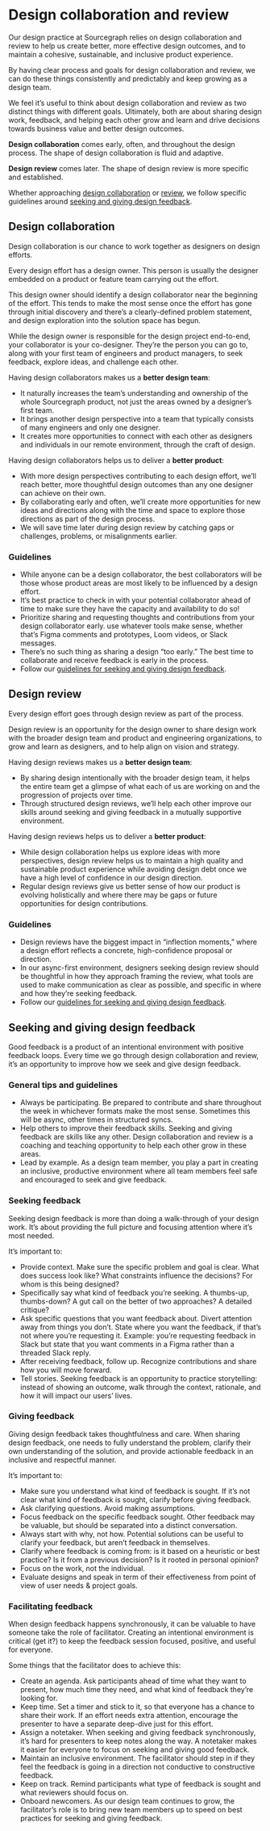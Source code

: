 # Design collaboration and review

Our design practice at Sourcegraph relies on design collaboration and review to help us create better, more effective design outcomes, and to maintain a cohesive, sustainable, and inclusive product experience.

By having clear process and goals for design collaboration and review, we can do these things consistently and predictably and keep growing as a design team.

We feel it’s useful to think about design collaboration and review as two distinct things with different goals. Ultimately, both are about sharing design work, feedback, and helping each other grow and learn and drive decisions towards business value and better design outcomes.

**Design collaboration** comes early, often, and throughout the design process. The shape of design collaboration is fluid and adaptive.

**Design review** comes later. The shape of design review is more specific and established.

Whether approaching [design collaboration](./#design-collaboration) or [review](./#design-review), we follow specific guidelines around [seeking and giving design feedback](./#seeking-and-giving-design-feedback).

## Design collaboration

Design collaboration is our chance to work together as designers on design efforts.

Every design effort has a design owner. This person is usually the designer embedded on a product or feature team carrying out the effort.

This design owner should identify a design collaborator near the beginning of the effort. This tends to make the most sense once the effort has gone through initial discovery and there’s a clearly-defined problem statement, and design exploration into the solution space has begun.

While the design owner is responsible for the design project end-to-end, your collaborator is your co-designer. They’re the person you can go to, along with your first team of engineers and product managers, to seek feedback, explore ideas, and challenge each other.

Having design collaborators makes us a **better design team**:

- It naturally increases the team’s understanding and ownership of the whole Sourcegraph product, not just the areas owned by a designer’s first team.
- It brings another design perspective into a team that typically consists of many engineers and only one designer.
- It creates more opportunities to connect with each other as designers and individuals in our remote environment, through the craft of design.

Having design collaborators helps us to deliver a **better product**:

- With more design perspectives contributing to each design effort, we’ll reach better, more thoughtful design outcomes than any one designer can achieve on their own.
- By collaborating early and often, we’ll create more opportunities for new ideas and directions along with the time and space to explore those directions as part of the design process.
- We will save time later during design review by catching gaps or challenges, problems, or misalignments earlier.

### Guidelines

- While anyone can be a design collaborator, the best collaborators will be those whose product areas are most likely to be influenced by a design effort.
- It’s best practice to check in with your potential collaborator ahead of time to make sure they have the capacity and availability to do so!
- Prioritize sharing and requesting thoughts and contributions from your design collaborator early. use whatever tools make sense, whether that’s Figma comments and prototypes, Loom videos, or Slack messages.
- There’s no such thing as sharing a design “too early.” The best time to collaborate and receive feedback is early in the process.
- Follow our [guidelines for seeking and giving design feedback](./#seeking-and-giving-design-feedback).

## Design review

Every design effort goes through design review as part of the process.

Design review is an opportunity for the design owner to share design work with the broader design team and product and engineering organizations, to grow and learn as designers, and to help align on vision and strategy.

Having design reviews makes us a **better design team**:

- By sharing design intentionally with the broader design team, it helps the entire team get a glimpse of what each of us are working on and the progression of projects over time.
- Through structured design reviews, we’ll help each other improve our skills around seeking and giving feedback in a mutually supportive environment.

Having design reviews helps us to deliver a **better product**:

- While design collaboration helps us explore ideas with more perspectives, design review helps us to maintain a high quality and sustainable product experience while avoiding design debt once we have a high level of confidence in our design direction.
- Regular design reviews give us better sense of how our product is evolving holistically and where there may be gaps or future opportunities for design contributions.

### Guidelines

- Design reviews have the biggest impact in “inflection moments,” where a design effort reflects a concrete, high-confidence proposal or direction.
- In our async-first environment, designers seeking design review should be thoughtful in how they approach framing the review, what tools are used to make communication as clear as possible, and specific in where and how they’re seeking feedback.
- Follow our [guidelines for seeking and giving design feedback](./#seeking-and-giving-design-feedback).

## Seeking and giving design feedback

Good feedback is a product of an intentional environment with positive feedback loops. Every time we go through design collaboration and review, it’s an opportunity to improve how we seek and give design feedback.

### General tips and guidelines

- Always be participating. Be prepared to contribute and share throughout the week in whichever formats make the most sense. Sometimes this will be async, other times in structured syncs.
- Help others to improve their feedback skills. Seeking and giving feedback are skills like any other. Design collaboration and review is a coaching and teaching opportunity to help each other grow in these areas.
- Lead by example. As a design team member, you play a part in creating an inclusive, productive environment where all team members feel safe and encouraged to seek and give feedback.

### Seeking feedback

Seeking design feedback is more than doing a walk-through of your design work. It’s about providing the full picture and focusing attention where it’s most needed.

It’s important to:

- Provide context. Make sure the specific problem and goal is clear. What does success look like? What constraints influence the decisions? For whom is this being designed?
- Specifically say what kind of feedback you’re seeking. A thumbs-up, thumbs-down? A gut call on the better of two approaches? A detailed critique?
- Ask specific questions that you want feedback about. Divert attention away from things you don’t.
State where you want the feedback, if that’s not where you’re requesting it. Example: you’re requesting feedback in Slack but state that you want comments in a Figma rather than a threaded Slack reply.
- After receiving feedback, follow up. Recognize contributions and share how you will move forward.
- Tell stories. Seeking feedback is an opportunity to practice storytelling: instead of showing an outcome, walk through the context, rationale, and how it will impact our users’ lives.

### Giving feedback

Giving design feedback takes thoughtfulness and care. When sharing design feedback, one needs to fully understand the problem, clarify their own understanding of the solution, and provide actionable feedback in an inclusive and respectful manner.

It’s important to:

- Make sure you understand what kind of feedback is sought. If it’s not clear what kind of feedback is sought, clarify before giving feedback.
- Ask clarifying questions. Avoid making assumptions.
- Focus feedback on the specific feedback sought. Other feedback may be valuable, but should be separated into a distinct conversation.
- Always start with why, not how. Potential solutions can be useful to clarify your feedback, but aren’t feedback in themselves.
- Clarify where feedback is coming from: is it based on a heuristic or best practice? Is it from a previous decision? Is it rooted in personal opinion?
- Focus on the work, not the individual.
- Evaluate designs and speak in term of their effectiveness from point of view of user needs & project goals.

### Facilitating feedback

When design feedback happens synchronously, it can be valuable to have someone take the role of facilitator. Creating an intentional environment is critical (get it?) to keep the feedback session focused, positive, and useful for everyone.

Some things that the facilitator does to achieve this:

- Create an agenda. Ask participants ahead of time what they want to present, how much time they need, and what kind of feedback they’re looking for.
- Keep time. Set a timer and stick to it, so that everyone has a chance to share their work. If an effort needs extra attention, encourage the presenter to have a separate deep-dive just for this effort.
- Assign a notetaker. When seeking and giving feedback synchronously, it’s hard for presenters to keep notes along the way. A notetaker makes it easier for everyone to focus on seeking and giving good feedback.
- Maintain an inclusive environment. The facilitator should step in if they feel the feedback is going in a direction not conductive to constructive feedback.
- Keep on track. Remind participants what type of feedback is sought and what reviewers should focus on.
- Onboard newcomers. As our design team continues to grow, the facilitator’s role is to bring new team members up to speed on best practices for seeking and giving feedback.